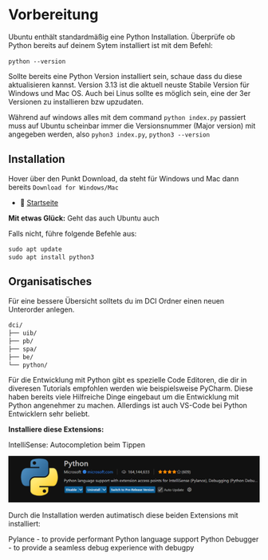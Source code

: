 # Vorbereitung

Ubuntu enthält standardmäßig eine Python Installation.
Überprüfe ob Python bereits auf deinem Sytem installiert ist mit dem Befehl:

`python --version`

Sollte bereits eine Python Version installiert sein, schaue dass du diese aktualisieren kannst.
Version 3.13 ist die aktuell neuste Stabile Version für Windows und Mac OS. Auch bei Linus sollte es möglich sein, eine der 3er Versionen zu installieren bzw upzudaten.

Während auf windows alles mit dem command `python index.py` passiert muss auf Ubuntu scheinbar immer die Versionsnummer (Major version) mit angegeben werden, also `pyhon3 index.py`, `python3 --version`

## Installation

Hover über den Punkt Download, da steht für Windows und Mac dann bereits `Download for Windows/Mac`

- :link: [Startseite](https://www.python.org/)

**Mit etwas Glück:** Geht das auch Ubuntu auch

Falls nicht, führe folgende Befehle aus:

```
sudo apt update
sudo apt install python3
```

## Organisatisches

Für eine bessere Übersicht solltets du im DCI Ordner einen neuen Unterorder anlegen.

```
dci/
├── uib/
├── pb/
├── spa/
├── be/
└── python/
```

Für die Entwicklung mit Python gibt es spezielle Code Editoren, die dir in diveresen Tutorials empfohlen werden wie beispielsweise PyCharm. Diese haben bereits viele Hilfreiche Dinge eingebaut um die Entwicklung mit Python angenehmer zu machen. Allerdings ist auch VS-Code bei Python Entwicklern sehr beliebt.

**Installiere diese Extensions:**

IntelliSense: Autocompletion beim Tippen

![python intelliSense](image.png)

Durch die Installation werden autimatisch diese beiden Extensions mit installiert:

Pylance - to provide performant Python language support
Python Debugger - to provide a seamless debug experience with debugpy
